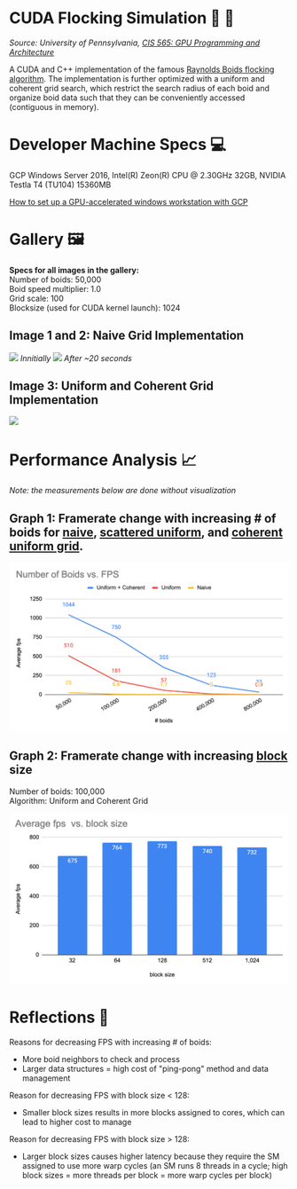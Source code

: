 CUDA Flocking Simulation 🐠 🦩
=============================
_Source: University of Pennsylvania, [CIS 565: GPU Programming and Architecture](https://cis565-fall-2021.github.io/)_

A CUDA and C++ implementation of the famous [Raynolds Boids flocking algorithm](https://en.wikipedia.org/wiki/Boids). The implementation is further optimized with a uniform and coherent grid search, which restrict the search radius of each boid and organize boid data such that they can be conveniently accessed (contiguous in memory).

# Developer Machine Specs 💻
GCP Windows Server 2016, Intel(R) Zeon(R) CPU @ 2.30GHz 32GB, NVIDIA Testla T4 (TU104) 15360MB

[How to set up a GPU-accelerated windows workstation with GCP](https://cloud.google.com/architecture/creating-a-virtual-gpu-accelerated-windows-workstation)

# Gallery 🖼️

**Specs for all images in the gallery:** \
Number of boids: 50,000 \
Boid speed multiplier: 1.0 \
Grid scale: 100 \
Blocksize (used for CUDA kernel launch): 1024

## Image 1 and 2: Naive Grid Implementation 

![](./media/boids_naive.gif)
_Innitially_
![](./media/boids_naive_later.gif)
_After ~20 seconds_


## Image 3: Uniform and Coherent Grid Implementation
![](./media/boids_coherent.gif)

# Performance Analysis 📈
*Note: the measurements below are done without visualization*

## Graph 1: Framerate change with increasing # of boids for [naive](https://github.com/dzungpng/CUDA-flocking-simulation/blob/main/INSTRUCTION.md#11-boids-with-naive-neighbor-search), [scattered uniform](https://github.com/dzungpng/CUDA-flocking-simulation/blob/main/INSTRUCTION.md#20-a-quick-explanation-of-uniform-grids), and [coherent uniform grid](https://github.com/dzungpng/CUDA-flocking-simulation/blob/main/INSTRUCTION.md#23-cutting-out-the-middleman).

![](./media/graph_boids_vs_fps.PNG)

## Graph 2: Framerate change with increasing [block](https://en.wikipedia.org/wiki/Thread_block_(CUDA_programming)) size
Number of boids: 100,000 \
Algorithm: Uniform and Coherent Grid

![](./media/graph_blocksize_vs_fps.PNG)

# Reflections 🤔

Reasons for decreasing FPS with increasing # of boids:
- More boid neighbors to check and process
- Larger data structures = high cost of "ping-pong" method and data management

Reason for decreasing FPS with block size < 128:
- Smaller block sizes results in more blocks assigned to cores, which can lead to higher cost to manage

Reason for decreasing FPS with block size > 128:
- Larger block sizes causes higher latency because they require the SM assigned to use more warp cycles (an SM runs 8 threads in a cycle; high block sizes = more threads per block = more warp cycles per block) 
